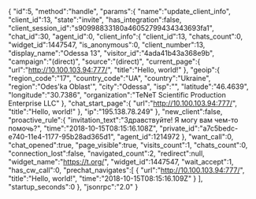 {
"id":5,
"method":"handle",
"params":{
"name":"update_client_info",
"client_id":13,
"state":"invite",
"has_integration":false,
"client_session_id":"s90998833180a46052799434343693fa1",
"chat_id":30,
"agent_id":0,
"client_info":{
"client_id":13,
"chats_count":0,
"widget_id":1447547,
"is_anonymous":0,
"client_number":13,
"display_name":"Odessa 13",
"visitor_id":"4ada41b43a368e9b",
"campaign":"(direct)",
"source":"(direct)",
"current_page":{
"url":"http://10.100.103.94:777/",
"title":"Hello, world!"
},
"geoip":{
"region_code":"17",
"country_code":"UA",
"country":"Ukraine",
"region":"Odes'ka Oblast'",
"city":"Odessa",
"isp":"",
"latitude":"46.4639",
"longitude":"30.7386",
"organization":"TeNeT Scientific Production Enterprise LLC"
},
"chat_start_page":{
"url":"http://10.100.103.94:777/",
"title":"Hello, world!"
},
"ip":"195.138.78.249"
},
"new_client":false,
"proactive_rule":{
"invitation_text":"Здравствуйте! Я могу вам чем-то помочь?",
"time":"2018-10-15T08:15:16.108Z",
"private_id":"a7c5bedc-e740-11e4-1177-95b28ad365d1",
"agent_id":1214972
},
"want_call":0,
"chat_opened":true,
"page_visible":true,
"visits_count":1,
"chats_count":0,
"connection_lost":false,
"navigated_count":2,
"redirect":null,
"widget_name":"https://t.org/",
"widget_id":1447547,
"wait_accept":1,
"has_cw_call":0,
"prechat_navigates":[
{
"url":"http://10.100.103.94:777/",
"title":"Hello, world!",
"time":"2018-10-15T08:15:16.109Z"
}
],
"startup_seconds":0
},
"jsonrpc":"2.0"
}


